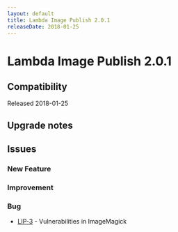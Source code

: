 ```yaml
---
layout: default
title: Lambda Image Publish 2.0.1
releaseDate: 2018-01-25
---
```

<div class="jumbotron">
    <h1>Lambda Image Publish 2.0.1</h1>    
    <h2>Compatibility</h2>
    <ul>
    </ul>
</div>

Released 2018-01-25



## Upgrade notes  
           



## Issues  


### New Feature 



### Improvement 



### Bug 

 * [LIP-3](https://jira.infomaker.se/browse/LIP-3) - Vulnerabilities in ImageMagick 


